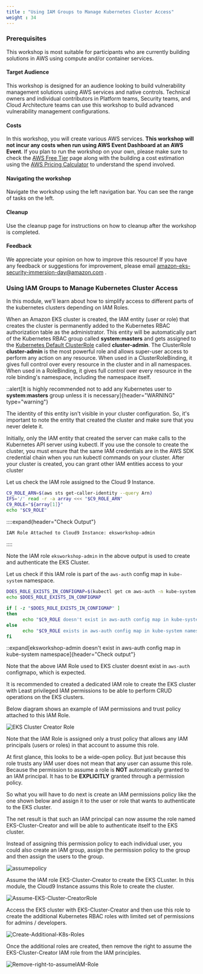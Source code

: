 ```yaml
---
title : "Using IAM Groups to Manage Kubernetes Cluster Access"
weight : 34
---
```



### Prerequisites

This workshop is most suitable for participants who are currently building solutions in AWS using compute and/or container services.

#### Target Audience

This workshop is designed for an audience looking to build vulnerability management solutions using AWS services and native controls. Technical owners and individual contributors in Platform teams, Security teams, and Cloud Architecture teams can use this workshop to build advanced vulnerability management configurations.


#### Costs

In this workshop, you will create various AWS services. **This workshop will not incur any costs when run using AWS Event Dashboard at an AWS Event**. If you plan to run the workshop on your own, please make sure to check the [AWS Free Tier](https://aws.amazon.com/free/) page along with the building a cost estimation using the [AWS Pricing Calculator](https://calculator.aws/#/) to understand the spend involved.

#### Navigating the workshop

Navigate the workshop using the left navigation bar. You can see the range of tasks on the left.


#### Cleanup

Use the cleanup page for instructions on how to cleanup after the workshop is completed.

#### Feedback

We appreciate your opinion on how to improve this resource! If you have any feedback or suggestions for improvement, please email [amazon-eks-security-immersion-day@amazon.com](mailto:amazon-eks-security-immersion-day@amazon.com)
.

### Using IAM Groups to Manage Kubernetes Cluster Access

In this module, we’ll learn about how to simplify access to different parts of the kubernetes clusters depending on IAM Roles.


When an Amazon EKS cluster is created, the IAM entity (user or role) that creates the cluster is
permanently added to the Kubernetes RBAC authorization table as the administrator. This entity will be automatically part of the Kubernetes RBAC group called **system\:masters** and gets assigned to the [Kubernetes Default ClusterRole](https://kubernetes.io/docs/reference/access-authn-authz/rbac/) called **cluster-admin**. The ClusterRole **cluster-admin** is the most powerful role and allows super-user access to perform any action on any resource. When used in a ClusterRoleBinding, it gives full control over every resource in the cluster and in all namespaces. When used in a RoleBinding, it gives full control over every resource in the role binding's namespace, including the namespace itself.

::alert[It is highly recommended not to add any Kubernetes user to **system\:masters** group unless it is necessary]{header="WARNING" type="warning"}

The identity of this entity isn't visible in your cluster configuration. So,
it's important to note the entity that created the cluster and make sure that you never delete it.


Initially, only the IAM entity that created the server can make calls to the Kubernetes API server using kubectl. If
you use the console to create the cluster, you must ensure that the same IAM credentials are in the AWS
SDK credential chain when you run kubectl commands on your cluster. After your cluster is created, you
can grant other IAM entities access to your cluster

Let us check the IAM role assigned to the Cloud 9 Instance.

```bash
C9_ROLE_ARN=$(aws sts get-caller-identity --query Arn)
IFS='/' read -r -a array <<< "$C9_ROLE_ARN"
C9_ROLE="${array[1]}"
echo "$C9_ROLE"
```

::::expand{header="Check Output"}
```bash
IAM Role Attached to Cloud9 Instance: eksworkshop-admin
```
::::

Note the IAM role `eksworkshop-admin` in the above output is used to create and authenticate the EKS Cluster.

Let us check if this IAM role is part of the `aws-auth` config map in `kube-system` namespace.

```bash
DOES_ROLE_EXISTS_IN_CONFIGMAP=$(kubectl get cm aws-auth -n kube-system -oyaml | grep $C9_ROLE)
echo $DOES_ROLE_EXISTS_IN_CONFIGMAP

if [ -z "$DOES_ROLE_EXISTS_IN_CONFIGMAP" ]
then
      echo "$C9_ROLE doesn't exist in aws-auth config map in kube-system namespace"
else
      echo "$C9_ROLE exists in aws-auth config map in kube-system namespace"
fi
```

::expand[eksworkshop-admin doesn't  exist in aws-auth config map in kube-system namespace]{header="Check output"}

Note that the above IAM Role used to EKS cluster doesnt exist in `aws-auth`
 configmapo, which is expected.

It is recommended to created a dedicated IAM role to create the EKS cluster with Least privileged IAM permissions to be able to perform CRUD operations on the EKS clusters. 

Below diagram shows an example of IAM permissions and trust policy attached to this IAM Role.

![EKS Cluster Creator Role](/static/images/iam/iam-role-rbac/Least-Privileged-IAMRole.PNG)


Note that the IAM Role is assigned only a trust policy that allows any IAM principals (users or roles) in that account to assume this role.

At first glance, this looks to be a wide-open policy. But just because this role trusts any IAM user does not mean that any user can assume this role. Because the permission to assume a role is **NOT** automatically granted to an IAM principal. It has to be **EXPLICITLY** granted through a permission policy.

So what you will have to do next is create an IAM permissions policy like the one shown below and assign it to the user or role that wants to authenticate to the EKS cluster.

The net result is that such an IAM principal can now assume the role named EKS-Cluster-Creator and will be able to authenticate itself to the EKS cluster.

Instead of assigning this permission policy to each individual user, you could also create an IAM group, assign the permission policy to the group and then assign the users to the group.

![assumepolicy](/static/images/iam/iam-role-rbac/assumepolicy.png)

Assume the IAM role EKS-Cluster-Creator to create the EKS CLuster. In this module, the Cloud9 Instance assums this Role to create the cluster.

![Assume-EKS-Cluster-CreatorRole](/static/images/iam/iam-role-rbac/Assume-EKS-Cluster-CreatorRole.PNG)


Access the EKS cluster with EKS-Cluster-Creator and then use this  role to create the additional Kubernetes RBAC roles with limited set of permissions for admins / developers.

![Create-Additional-K8s-Roles](/static/images/iam/iam-role-rbac/Create-Additional-K8s-Roles.PNG)

Once the additional roles are created, then remove the right to assume the EKS-Cluster-Creator IAM role from the IAM principles.

![Remove-right-to-assumeIAM-Role](/static/images/iam/iam-role-rbac/Remove-right-to-assumeIAM-Role.PNG)